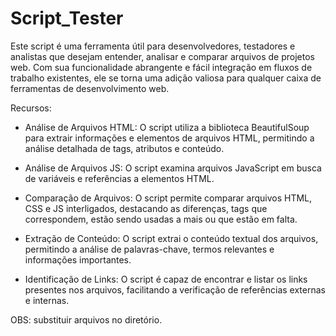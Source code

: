 # Script_Tester

Este script é uma ferramenta útil para desenvolvedores, testadores e analistas que desejam entender, analisar e comparar arquivos de projetos web. Com sua funcionalidade abrangente e fácil integração em fluxos de trabalho existentes, ele se torna uma adição valiosa para qualquer caixa de ferramentas de desenvolvimento web.

Recursos:
- Análise de Arquivos HTML: O script utiliza a biblioteca BeautifulSoup para extrair informações e elementos de arquivos HTML, permitindo a análise detalhada de tags, atributos e conteúdo.
 
- Análise de Arquivos JS: O script examina arquivos JavaScript em busca de variáveis e referências a elementos HTML.

- Comparação de Arquivos: O script permite comparar arquivos HTML, CSS e JS interligados, destacando as diferenças, tags que correspondem, estão sendo usadas a mais ou que estão em falta.
 
- Extração de Conteúdo: O script extrai o conteúdo textual dos arquivos, permitindo a análise de palavras-chave, termos relevantes e informações importantes.
 
- Identificação de Links: O script é capaz de encontrar e listar os links presentes nos arquivos, facilitando a verificação de referências externas e internas.

OBS: substituir arquivos no diretório.

